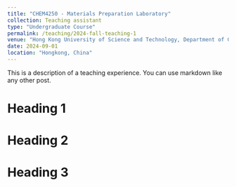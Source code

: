 ```yaml
---
title: "CHEM4250 - Materials Preparation Laboratory"
collection: Teaching assistant
type: "Undergraduate Course"
permalink: /teaching/2024-fall-teaching-1
venue: "Hong Kong University of Science and Technology, Department of Chemistry"
date: 2024-09-01
location: "Hongkong, China"
---
```


This is a description of a teaching experience. You can use markdown like any other post.

Heading 1
======

Heading 2
======

Heading 3
======
